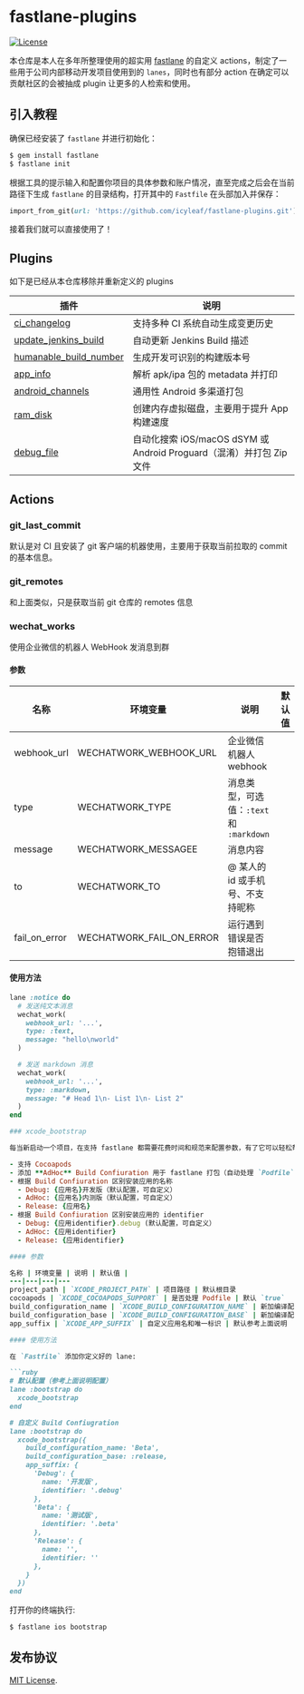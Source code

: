 # fastlane-plugins

[![License](https://img.shields.io/badge/license-MIT-green.svg?style=flat)](https://github.com/icyleaf/fastlane-plugins/blob/master/LICENSE)

本仓库是本人在多年所整理使用的超实用 [fastlane](http://github.com/fastlane/fastlane) 的自定义 actions，制定了一些用于公司内部移动开发项目使用到的 `lanes`，同时也有部分 action 在确定可以贡献社区的会被抽成 plugin 让更多的人检索和使用。

## 引入教程

确保已经安装了 `fastlane` 并进行初始化：

```bash
$ gem install fastlane
$ fastlane init
```

根据工具的提示输入和配置你项目的具体参数和账户情况，直至完成之后会在当前路径下生成 `fastlane` 的目录结构，打开其中的 `Fastfile` 在头部加入并保存：

```ruby
import_from_git(url: 'https://github.com/icyleaf/fastlane-plugins.git')
```

接着我们就可以直接使用了！

## Plugins

如下是已经从本仓库移除并重新定义的 plugins

插件 | 说明
---|---
[ci_changelog](https://github.com/icyleaf/fastlane-plugin-ci_changelog) | 支持多种 CI 系统自动生成变更历史
[update_jenkins_build](https://github.com/icyleaf/fastlane-plugin-update_jenkins_build) | 自动更新 Jenkins Build 描述
[humanable_build_number](https://github.com/icyleaf/fastlane-plugin-humanable_build_number) | 生成开发可识别的构建版本号
[app_info](https://github.com/icyleaf/fastlane-plugin-app_info) | 解析 apk/ipa 包的 metadata 并打印
[android_channels](https://github.com/icyleaf/fastlane-plugin-android_channels) | 通用性 Android 多渠道打包
[ram_disk](https://github.com/icyleaf/fastlane-plugin-ram_disk) | 创建内存虚拟磁盘，主要用于提升 App 构建速度
[debug_file](https://github.com/icyleaf/fastlane-plugin-debug_file) | 自动化搜索 iOS/macOS dSYM 或 Android Proguard（混淆）并打包 Zip 文件

## Actions

### git_last_commit

默认是对 CI 且安装了 git 客户端的机器使用，主要用于获取当前拉取的 commit 的基本信息。

### git_remotes

和上面类似，只是获取当前 git 仓库的 remotes 信息

### wechat_works

使用企业微信的机器人 WebHook 发消息到群

#### 参数

名称 | 环境变量 | 说明 | 默认值 |
---|---|---|---
webhook_url | WECHATWORK_WEBHOOK_URL | 企业微信机器人 webhook
type | WECHATWORK_TYPE | 消息类型，可选值：`:text` 和 `:markdown`
message | WECHATWORK_MESSAGEE | 消息内容
to | WECHATWORK_TO | @ 某人的 id 或手机号、不支持昵称
fail_on_error | WECHATWORK_FAIL_ON_ERROR | 运行遇到错误是否抱错退出

#### 使用方法

```ruby
lane :notice do
  # 发送纯文本消息
  wechat_work(
    webhook_url: '...',
    type: :text,
    message: "hello\nworld"
  )

  # 发送 markdown 消息
  wechat_work(
    webhook_url: '...',
    type: :markdown,
    message: "# Head 1\n- List 1\n- List 2"
  )
end

### xcode_bootstrap

每当新启动一个项目，在支持 fastlane 都需要花费时间和规范来配置参数，有了它可以轻松帮你一键配置如下的设置：

- 支持 Cocoapods
- 添加 **AdHoc** Build Confiuration 用于 fastlane 打包（自动处理 `Podfile` 文件)
- 根据 Build Confiuration 区别安装应用的名称
  - Debug: {应用名}开发版（默认配置，可自定义）
  - AdHoc: {应用名}内测版（默认配置，可自定义）
  - Release: {应用名}
- 根据 Build Confiuration 区别安装应用的 identifier
  - Debug: {应用identifier}.debug (默认配置，可自定义）
  - AdHoc: {应用identifier}
  - Release: {应用identifier}

#### 参数

名称 | 环境变量 | 说明 | 默认值 |
---|---|---|---
project_path | `XCODE_PROJECT_PATH` | 项目路径 | 默认根目录
cocoapods | `XCODE_COCOAPODS_SUPPORT` | 是否处理 Podfile | 默认 `true`
build_configuration_name | `XCODE_BUILD_CONFIGURATION_NAME` | 新加编译配置名 | 默认 `AdHoc`
build_configuration_base | `XCODE_BUILD_CONFIGURATION_BASE` | 新加编译配置的继承  | 默认 `:release`
app_suffix | `XCODE_APP_SUFFIX` | 自定义应用名和唯一标识 | 默认参考上面说明

#### 使用方法

在 `Fastfile` 添加你定义好的 lane:

```ruby
# 默认配置（参考上面说明配置）
lane :bootstrap do
  xcode_bootstrap
end

# 自定义 Build Confiugration
lane :bootstrap do
  xcode_bootstrap({
    build_configuration_name: 'Beta',
    build_configuration_base: :release,
    app_suffix: {
      'Debug': {
        name: '开发版',
        identifier: '.debug'
      },
      'Beta': {
        name: '测试版',
        identifier: '.beta'
      },
      'Release': {
        name: '',
        identifier: ''
      },
    }
  })
end
```

打开你的终端执行:

```bash
$ fastlane ios bootstrap
```

## 发布协议

[MIT License](http://opensource.org/licenses/MIT).
